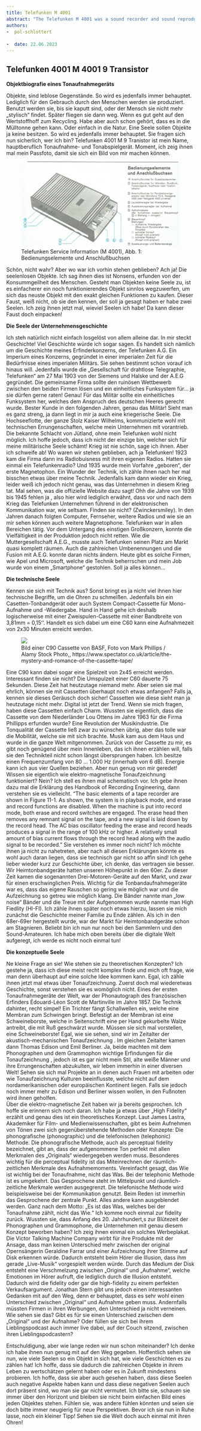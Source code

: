 ```yaml
---
title: Telefunken M 4001
abstract: "The Telefunken M 4001 was a sound recorder and sound reproducer from the German company Telefunken."
authors:
-  pol-schlottert

-  date: 22.06.2023
---
```

## Telefunken 4001 M 4001 9 Transistor ##
**Objektbiografie eines Tonaufnahmegeräts**

Objekte, sind leblose Gegenstände. So wird es jedenfalls immer behauptet. Lediglich für den Gebrauch durch den Menschen werden sie produziert. Benutzt werden sie, bis sie kaputt sind, oder der Mensch sie nicht mehr „stylisch“ findet. Später fliegen sie dann weg. Wenn es gut geht auf den Wertstoffhoff zum Recycling. Habe aber auch schon gehört, dass es in die Mülltonne gehen kann. Oder einfach in die Natur. Eine Seele sollen Objekte ja keine besitzen. So wird es jedenfalls immer behauptet. Sie fragen sich nun sicherlich, wer ich bin? Telefunken 4001 M  9 Tranistor ist mein Name, hauptberuflich Tonaufnahme- und Tonabspielgerät. Moment, ich zeig ihnen mal mein Passfoto, damit sie sich ein Bild von mir machen können.
<figure><img src="/assets/images/Telefunken M 4001 BIlD.png"><figcaption></figcaption>Telefunken Service Information (M 4001), Abb. 1: Bedienungselemente und Anschlußbuchsen</figure>


Schön, nicht wahr? Aber wo war ich vorhin stehen geblieben? Ach ja! Die seelenlosen Objekte. Ich sag ihnen dies ist Nonsens, erfunden von der Konsummgeilheit des Menschen. Gesteht man Objekten keine Seele zu, ist es einfacherer ein noch funktionierendes Objekt sinnlos wegzuwerfen, um sich das neuste Objekt mit den exakt gleichen Funktionen zu kaufen.  Dieser Faust, weiß nicht, ob sie den kennen, der soll ja gesagt haben er habe zwei Seelen. Ich zeig ihnen jetzt mal, wieviel Seelen ich habe! Da kann dieser Faust doch einpacken!

**Die Seele der Unternehmensgeschichte**

Ich steh natürlich nicht einfach losgelöst von allem alleine dar. In mir steckt Geschichte! Viel Geschichte würde ich sogar sagen. Es handelt sich nämlich um die Geschichte meines Erfinderkonzerns, der Telefunken A.G. Ein Imperium eines Konzerns, gegründet in einer imperialen Zeit für die Bedürfnisse eines imperialen Militärs. Sie sehen bestimmt schon vorauf ich hinaus will. Jedenfalls wurde die „Gesellschaft für drahtlose Telegraphie, Telefunken“ am 27 Mai 1903 von der Siemens und Halske und der A.E.G gegründet. Die gemeinsame Firma sollte den ruinösen Wettbewerb zwischen den beiden Firmen lösen und ein einheitliches Funksystem für… ja sie dürfen gerne raten! Genau! Für das Militär sollte ein einheitliches Funksystem her, welches dem Anspruch des deutschen Heeres gerecht wurde.  Bester Kunde in den folgenden Jahren, genau das Militär!  Sieht man es ganz streng, ja dann liegt in mir ja auch eine kriegerische Seele. Die Hochseeflotte, der ganze Stolz Kaiser Wilhelms, kommunizierte wohl mit technischen Errungenschaften, welche mein Unternehmen mit vorantrieb. Die bekannte Schlacht von Jütland, ohne mein Telefunken wohl nicht möglich. Ich hoffe jedoch, dass ich nicht der einzige bin, welcher sich für meine militärische Seele schämt!  Krieg ist nie schön, sage ich ihnen. Aber ich schweife ab! Wo waren wir stehen geblieben, ach ja Telefunken! 1923 kam die Firma dann ins Radiobuisness mit ihren eigenen Radios.  Hatten sie einmal ein Telefunkenradio? Und 1935 wurde mein Vorfahre „geboren“, der erste Magnetophon.  Ein Wunder der Technik, ich zähle ihnen nach her mal bisschen etwas über meine Technik. Jedenfalls kam dann wieder ein Krieg, leider weiß ich jedoch nicht genau, was das Unternehmen in diesem Krieg tat. Mal sehen, was die offizielle Website dazu sagt! Ohh die Jahre von 1939 bis 1945 fehlen ja , also hier wird lediglich erwähnt, dass vor und nach dem Krieg das Telefunken Unternehmen führend in der elektronischen Kommunikation war, wie seltsam. Finden sie nicht?  (Zwinckersmiley).   In den Jahren danach folgten Computer, Fernseher, weitere Radios und wie sie an mir sehen können auch weitere Magnetophone. Telefunken war in allen Bereichen tätig. Vor dem Untergang des einstigen Großkonzern, konnte die Vielfältigkeit in der Produktion jedoch nicht retten. Wie die Muttergesellschaft A.E.G., musste auch Telefunken seinen Platz am Markt quasi komplett räumen. Auch die zahlreichen Umbenennungen und die Fusion mit A.E.G. konnte daran nichts ändern.  Heute gibt es solche Firmen, wie Apel und Microsoft, welche die Technik beherrschen und mein Job wurde von einem „Smartphone“ gestohlen. Soll ja alles können…

**Die technische Seele** 

Kennen sie sich mit Technik aus? Sonst bringt es ja nicht viel ihnen hier technische Begriffe, um die Ohren zu schmeißen. Jedenfalls bin ein Casetten-Tonbandgerät oder auch System Compact-Cassette für Mono-Aufnahme und -Wiedergabe. Hand in Hand gehe ich deshalb logischerweise mit einer Zweispulen-Cassette mit einer Bandbreite von 3,81mm = 0,15‘‘. Handelt es sich dabei um eine C60 kann eine Aufnahmezeit von 2x30 Minuten erreicht werden.
<figure><img src="/assets/images/Casette C90.jpg"><figcaption></figcaption>Bild einer C90 Cassette von BASF, Foto von  Mark Phillips / Alamy Stock Photo,, https://www.spectator.co.uk/article/the-mystery-and-romance-of-the-cassette-tape/</figure>
Eine C90 kann dabei sogar eine Spielzeit von 2x45 erreicht werden. Interessant finden sie nicht?  Die Umspulzeit einer C60 dauerte 75 Sekunden. Diese Zeit hat heutzutage niemand mehr. Aber seien sie mal ehrlich, können sie mit Cassetten überhaupt noch etwas anfangen? Falls ja, kennen sie dieses Geräusch doch sicher! 
Cassetten wie diese sieht man ja heutzutage nicht mehr. Digital ist jetzt der Trend. Wenn sie mich fragen, haben diese Cassetten einfach Charm. Wussten sie eigentlich, dass die Cassette von dem Niederländer Lou Ottens im Jahre 1963 für die Firma Phillipps erfunden wurde? Eine Revolution der Musikindustrie. Die Tonqualität der Cassette ließ zwar zu wünschen übrig, aber das tolle war die Mobilität, welche sie mit sich brachte. Musik kam aus dem Haus und wurde in die ganze Welt mitgenommen.   Zurück von der Cassette zu mir, es gibt noch genügend über mein Innenleben, das ich ihnen erzählen will, falls sie den Technikteil nicht schon längst übersprungen haben. Ich besitze einen Frequenzumfang von 80 … 1.000 Hz (innerhalb von 6 dB). Energie kann ich aus vier Quellen beziehen. Aber nun genug von mir geredet! Wissen sie eigentlich wie elektro-magnetische Tonaufzeichnung funktioniert? Nein? Ich stell es ihnen mal schematisch vor. Ich gebe ihnen dazu mal die Erklärung des Handbook of Recording Engineering, dann verstehen sie es vielleicht. “The basic elements of a tape recorder are shown in Figure 11-1. As shown, the system is in playback mode, and erase and record functions are disabled. When the machine is put into record mode, both erase and record switches are engaged. The erase head then removes any remnant signal on the tape, and a new signal is laid down by the record head. The AC bias oscillator feeding the erase and record heads produces a signal in the range of 100 kHz or higher. A relatively small amount of bias current flows through the record head along with the audio signal to be recorded.” 
Sie verstehen es immer noch nicht? Ich möchte ihnen ja nicht zu nahetreten, aber nach all diesen Erklärungen könnte es wohl auch daran liegen, dass sie technisch gar nicht so affin sind! Ich gehe lieber wieder kurz zur Geschichte über, ich denke, das vertragen sie besser. Wir Heimtonbandgeräte hatten unseren Höhepunkt in den 60er. Zu dieser Zeit kamen die sogenannten Drei-Motoren-Geräte auf den Markt, und zwar für einen erschwinglichen Preis.  Wichtig für die Tonbandaufnahmegeräte war es, dass das eigene Rauschen so gering wie möglich war und die Aufzeichnung so getreu wie möglich klang. Die Bänder nannte man „low noise“ Bänder und die Treue mit der Aufgenommen wurde nannte man High Fiedlity (HI-FI).  Ich zähle ihnen später noch etwas hierzu, lassen sie mich zunächst die Geschichte meiner Familie zu Ende zählen. Als ich in den 68er-69er hergestellt wurde, war der Markt für Heimtonbandgeräte schon am Stagnieren.  Beliebt bin ich nun nur noch bei den Sammlern und den Sound-Amateuren. Ich habe mich oben bereits über die digitale Welt aufgeregt, ich werde es nicht noch einmal tun!

**Die konzeptuelle Seele**

Ne kleine Frage an sie! Wie stehen sie zu theoretischen Konzepten? Ich gestehe ja, dass ich diese meist recht komplex finde und mich oft frage, wie man denn überhaupt auf eine solche Idee kommen kann. Egal, ich zähle ihnen jetzt mal etwas über Tonaufzeichnung. Zuerst doch mal wiederetwas Geschichte, sonst verstehen sie es womöglich nicht. Eines der ersten Tonaufnahmegeräte der Welt, war der Phonautograph des französischen Erfinders Édouard-Léon Scott de Martinville im Jahre 1857. Die Technik dahinter, recht simpel! Ein Trichter fängt Schallwellen ein, welche eine Membran zum Schwingen bringt. Befestigt an der Membran ist eine Schweineborste, welche in Seitenschrift eine per Hand gekurbelte Walze antreibt, die mit Ruß geschwärzt wurde.  Müssen sie sich mal vorstellen, eine Schweineborste! Egal, wie sie sehen, sind wir im Zeitalter der akustisch-mechanischen Tonaufzeichnung . Im gleichen Zeitalter kamen dann Thomas Edison und Emil Berliner. Ja, beide machten mit dem Phonographen und dem Grammophon wichtige Erfindungen für die Tonaufzeichnung , jedoch ist es gar nicht mein Stil, alte weiße Männer und ihre Errungenschaften abzukulten, wir leben immerhin in einer diversen Welt! Sehen sie sich mal Projekte an in denen auch Frauen mit arbeiten  oder wie Tonaufzeichnung Kulturen beeinflusste, welche nicht auf dem nordamerikanischen oder europäischen Kontinent liegen.  Falls sie jedoch noch immer mehr zu Edison und Berliner wissen wollen, in den Fußnoten wird ihnen geholfen.  
Über die elektro-magnetische Zeit haben wir ja bereits gesprochen. Ich hoffe sie erinnern sich noch daran. Ich habe ja etwas über „High Fidelity“ erzählt und genau dies ist ein theoretisches Konzept. Laut James Lastra, Akademiker für Film- und Medienwissenschaften, gibt es beim Aufnehmen von Tönen zwei sich gegenüberstehende Methoden oder Konzepte: Die phonografische (phonographic) und die telefonischen (telephonic) Methode.  Die phonografische Methode, auch als perceptual fidelity bezeichnet, gibt an, dass der aufgenommene Ton perfekt mit allen Merkmalen des „Originals“ wiedergegeben werden muss. Besonderes wichtig für die perceptual fidelity ist das Miteinrechnen der räumlich-zeitlichen Merkmale des Aufnahmemoments.  Vereinfacht gesagt, das Wie ist wichtig bei der Tonaufnahme, nicht das Was. Bei der telephonic Methode ist es umgekehrt. Das Gesprochene steht im Mittelpunkt und räumlich-zeitliche Merkmale werden ausgegrenzt. Die telefonische Methode wird beispielsweise bei der Kommunikation genutzt. Beim Reden ist immerhin das Gesprochene der zentrale Punkt. Alles andere kann ausgeblendet werden.  Ganz nach dem Motto: „Es ist das Was, welches bei der Tonaufnahme zählt, nicht das Wie.“
Ich komme noch einmal zur fidelity zurück. Wussten sie, dass Anfang des 20. Jahrhundert,s zur Blütezeit der Phonographen und Grammophone, die Unternehmen mit genau diesem Konzept beworben haben? Ich zeig ihnen einmal ein solches Werbeplakat. Die Victor Talking Machine Company wirbt für ihre Produkte mit der Ansage, dass man keinen Unterschied mehr zwischen der original Opernsängerin Geraldine Farrar und einer Aufzeichnung ihrer Stimme auf Disk erkennen würde. Dadurch entsteht beim Hörer die Illusion, dass ihm gerade „Live-Musik“ vorgespielt werden würde.  Durch das Medium der Disk entsteht eine Verschmelzung zwischen „Original“ und „Aufnahme“, welche Emotionen im Hörer aufruft, die lediglich durch die Illusion entsteht. Dadurch wird die fidelity oder gar die high-fidelity zu einem perfekten Verkaufsargument.  Jonathan Stern gibt uns jedoch einen interessanten Gedanken mit auf den Weg, denn er behauptet, dass es sehr wohl einen Unterschied zwischen „Original“ und Aufnahme geben muss. Andernfalls müssten Firmen in ihren Werbungen, den Unterschied ja nicht verneinen.  Wie sehen sie das? Gibt es für sie einen Unterschied zwischen dem „Original“ und der Aufnahme? Oder füllen sie sich bei ihrem Lieblingspodcast auch immer live dabei, auf der Couch sitzend, zwischen ihren Lieblingspodcastern?

Entschuldigung, aber wie lange reden wir nun schon miteinander? Ich denke ich habe ihnen nun genug mit auf den Weg gegeben. Hoffentlich sehen sie nun, wie viele Seelen so ein Objekt in sich hat, wie viele Geschichten es zu zählen hat! Ich hoffe, dass sie dadurch die zahlreichen Objekte in ihrem Leben zu wertschätzen gelernt haben oder es in Zukunft mindestens probieren. Ich hoffe, dass sie aber auch gesehen haben, dass diese Seelen auch negative Aspekte haben kann und dass diese negativen Seelen auch dort präsent sind, wo man sie gar nicht vermutet. Ich bitte sie, schauen sie immer über den Horizont und bleiben sie nicht beim einfachen Bild eines jeden Objektes stehen. Fühlen sie, was andere fühlen könnten und seien sie doch bitte immer neugierig für neue Perspektiven. Bevor ich sie nun in Ruhe lasse, noch ein kleiner Tipp! Sehen sie die Welt doch auch einmal mit ihren Ohren!



